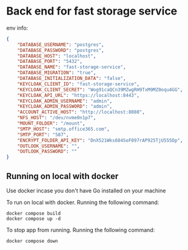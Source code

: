 # Back end for fast storage service

env info:

```json
{
    "DATABASE_USERNAME": "postgres",
    "DATABASE_PASSWORD": "postgres",
    "DATABASE_HOST": "localhost",
    "DATABASE_PORT": "5432",
    "DATABASE_NAME": "fast-storage-service",
    "DATABASE_MIGRATION": "true",
    "DATABASE_INITIALIZATION_DATA": "false",
    "KEYCLOAK_CLIENT_ID": "fast-storage-service",
    "KEYCLOAK_CLIENT_SECRET": "Wog91caQCn39MZwgRH9TxM9MZ0oqu4GG",
    "KEYCLOAK_API_URL": "https://localhost:8443",
    "KEYCLOAK_ADMIN_USERNAME": "admin",
    "KEYCLOAK_ADMIN_PASSWORD": "admin",
    "ACCOUNT_ACTIVE_HOST": "http://localhost:8080",
    "NFS_HOST": "/dev/nvme0n1p7",
    "MOUNT_FOLDER": "/mount",
    "SMTP_HOST": "smtp.office365.com",
    "SMTP_PORT": "587",
    "ENCRYPT_FOLDER_API_KEY": "DnX521Wks684SoF097rAP925TjU555Dp",
    "OUTLOOK_USERNAME": "",
    "OUTLOOK_PASSWORD": ""
}
```

## Running on local with docker

Use docker incase you don't have Go installed on your machine

To run on local with docker. Running the following command:

```shell
docker compose build
docker compose up -d
```

To stop app from running. Running the following command:

```shell
docker compose down
```

